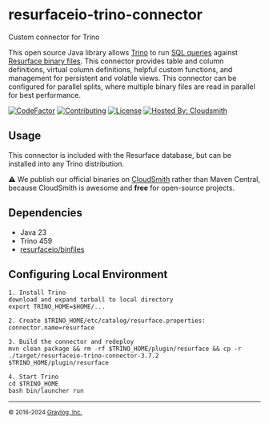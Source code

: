 # resurfaceio-trino-connector
Custom connector for Trino

This open source Java library allows [Trino](https://trino.io) to run [SQL queries](https://resurface.io/docs#sql-reference)
against [Resurface binary files](https://github.com/resurfaceio/binfiles). This connector provides table and column
definitions, virtual column definitions, helpful custom functions, and management for persistent and volatile views.
This connector can be configured for parallel splits, where multiple binary files are read in parallel for best performance.

[![CodeFactor](https://www.codefactor.io/repository/github/resurfaceio/trino-connector/badge)](https://www.codefactor.io/repository/github/resurfaceio/trino-connector)
[![Contributing](https://img.shields.io/badge/contributions-welcome-green.svg)](https://github.com/resurfaceio/trino-connector/blob/v3.7.x/CONTRIBUTING.md)
[![License](https://img.shields.io/github/license/resurfaceio/trino-connector)](https://github.com/resurfaceio/trino-connector/blob/v3.7.x/LICENSE)
[![Hosted By: Cloudsmith](https://img.shields.io/badge/OSS%20hosting%20by-cloudsmith-blue?logo=cloudsmith&style=flat-square)](https://cloudsmith.io/~resurfaceio/repos/public/packages/)

## Usage

This connector is included with the Resurface database, but can be installed into any Trino distribution.

⚠️ We publish our official binaries on [CloudSmith](https://cloudsmith.io/~resurfaceio/repos/public/packages/) rather than Maven Central,
because CloudSmith is awesome and **free** for open-source projects.

## Dependencies

* Java 23
* Trino 459
* [resurfaceio/binfiles](https://github.com/resurfaceio/binfiles)

## Configuring Local Environment

```
1. Install Trino
download and expand tarball to local directory
export TRINO_HOME=$HOME/...

2. Create $TRINO_HOME/etc/catalog/resurface.properties:
connector.name=resurface

3. Build the connector and redeploy
mvn clean package && rm -rf $TRINO_HOME/plugin/resurface && cp -r ./target/resurfaceio-trino-connector-3.7.2 $TRINO_HOME/plugin/resurface

4. Start Trino
cd $TRINO_HOME
bash bin/launcher run
```

---
<small>&copy; 2016-2024 <a href="https://resurface.io">Graylog, Inc.</a></small>
